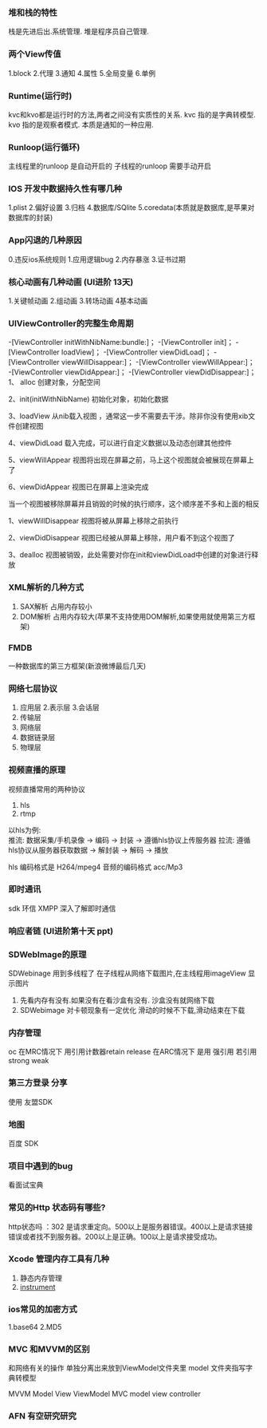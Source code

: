 ### 堆和栈的特性

栈是先进后出.系统管理.
堆是程序员自己管理.

### 两个View传值
1.block 2.代理 3.通知 4.属性 5.全局变量 6.单例

### Runtime(运行时)

kvc和kvo都是运行时的方法,两者之间没有实质性的关系.
kvc 指的是字典转模型.
kvo 指的是观察者模式. 本质是通知的一种应用.

### Runloop(运行循环)

主线程里的runloop 是自动开启的
子线程的runloop 需要手动开启




### IOS 开发中数据持久性有哪几种

1.plist    2.偏好设置    3.归档    4.数据库/SQlite
5.coredata(本质就是数据库,是苹果对数据库的封装)

### App闪退的几种原因

0.违反ios系统规则
1.应用逻辑bug
2.内存暴涨
3.证书过期

### 核心动画有几种动画 (UI进阶 13天)

1.关键帧动画    2.组动画    3.转场动画    4基本动画 

### UIViewController的完整生命周期
 
-[ViewController initWithNibName:bundle:]；
-[ViewController init]；
-[ViewController loadView]；
-[ViewController viewDidLoad]；
-[ViewController viewWillDisappear:]；
-[ViewController viewWillAppear:]；
-[ViewController viewDidAppear:]；
-[ViewController viewDidDisappear:]；
1、 alloc                                创建对象，分配空间

2、init(initWithNibName) 初始化对象，初始化数据

3、loadView                         从nib载入视图 ，通常这一步不需要去干涉。除非你没有使用xib文件创建视图

4、viewDidLoad                 载入完成，可以进行自定义数据以及动态创建其他控件

5、viewWillAppear             视图将出现在屏幕之前，马上这个视图就会被展现在屏幕上了

6、viewDidAppear             视图已在屏幕上渲染完成

当一个视图被移除屏幕并且销毁的时候的执行顺序，这个顺序差不多和上面的相反

1、viewWillDisappear           视图将被从屏幕上移除之前执行

2、viewDidDisappear           视图已经被从屏幕上移除，用户看不到这个视图了

3、dealloc                               视图被销毁，此处需要对你在init和viewDidLoad中创建的对象进行释放

### XML解析的几种方式
1. SAX解析 占用内存较小
2. DOM解析 占用内存较大(苹果不支持使用DOM解析,如果使用就使用第三方框架)

### FMDB

一种数据库的第三方框架(新浪微博最后几天)

### 网络七层协议

1. 应用层     2.表示层     3.会话层   
4. 传输层    
5. 网络层
6. 数据链录层
7. 物理层

### 视频直播的原理

视频直播常用的两种协议
1. hls
2. rtmp

以hls为例:  
   推流: 数据采集/手机录像 -> 编码 -> 封装 -> 遵循hls协议上传服务器
   拉流: 遵循hls协议从服务器获取数据 -> 解封装 -> 解码 -> 播放

hls 编码格式是 H264/mpeg4
音频的编码格式 acc/Mp3

### 即时通讯

sdk 环信
XMPP 深入了解即时通信

### 响应者链 (UI进阶第十天 ppt)

### SDWebImage的原理

SDWebinage 用到多线程了 在子线程从网络下载图片,在主线程用imageView 显示图片

1. 先看内存有没有.如果没有在看沙盒有没有. 沙盒没有就网络下载
2. SDWebimage 对卡顿现象有一定优化 滑动的时候不下载,滑动结束在下载

### 内存管理
oc 在MRC情况下 用引用计数器retain release
   在ARC情况下 是用 强引用 若引用 strong weak
### 第三方登录 分享 

使用 友盟SDK

### 地图 

百度 SDK

### 项目中遇到的bug

看面试宝典

### 常见的Http 状态码有哪些?

http状态吗 ：302 是请求重定向。500以上是服务器错误。400以上是请求链接错误或者找不到服务器。200以上是正确。100以上是请求接受成功。

### Xcode 管理内存工具有几种
1. 静态内存管理
2. [instrument ](http://www.07net01.com/2015/11/1000712.html)

### ios常见的加密方式

1.base64 2.MD5

### MVC 和MVVM的区别

和网络有关的操作 单独分离出来放到ViewModel文件夹里
model 文件夹指写字典转模型

MVVM 
 Model View ViewModel
MVC
model view controller

### AFN 有空研究研究
